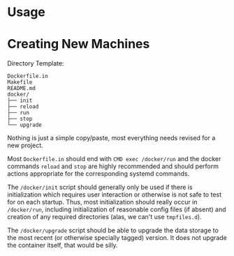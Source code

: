 
Usage
=====



Creating New Machines
=====================

Directory Template:

    Dockerfile.in
    Makefile
    README.md
    docker/
    ├── init
    ├── reload
    ├── run
    ├── stop
    └── upgrade

Nothing is just a simple copy/paste, most everything needs revised for a
new project.

Most `Dockerfile.in` should end with `CMD exec /docker/run` and the docker
commands `reload` and `stop` are highly recommended and should perform
actions appropriate for the corresponding systemd commands.

The `/docker/init` script should generally only be used if there is
initialization which requires user interaction or otherwise is not safe to
test for on each startup. Thus, most initialization should really occur in
`/docker/run`, including initialization of reasonable config files (if
absent) and creation of any required directories (alas, we can't use
`tmpfiles.d`).

The `/docker/upgrade` script should be able to upgrade the data storage to
the most recent (or otherwise specially tagged) version. It does not
upgrade the container itself, that would be silly.

